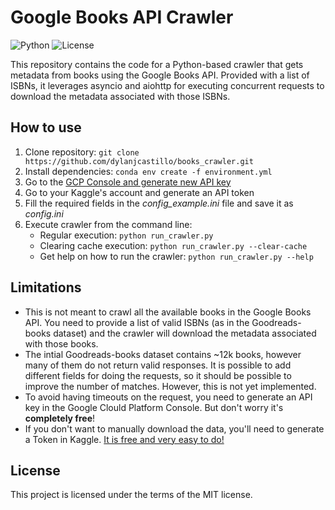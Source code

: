 # Google Books API Crawler
![Python](https://img.shields.io/badge/Python-v3.7.1-brightgreen) ![License](https://img.shields.io/badge/license-MIT-blue)

This repository contains the code for a Python-based crawler that gets metadata from books using the Google Books API. Provided with a list of ISBNs, it leverages asyncio and aiohttp for executing concurrent requests to download the metadata associated with those ISBNs. 

## How to use

1. Clone repository: ```git clone https://github.com/dylanjcastillo/books_crawler.git```
2. Install dependencies:
```conda env create -f environment.yml```
3. Go to the [GCP Console and generate new API key](https://console.cloud.google.com/apis/credentials)
4. Go to your Kaggle's account and generate an API token
5. Fill the required fields in the *config_example.ini* file and save it as *config.ini*
5. Execute crawler from the command line: 
    - Regular execution: ```python run_crawler.py```
    - Clearing cache execution: ```python run_crawler.py --clear-cache```
    - Get help on how to run the crawler: ```python run_crawler.py --help```

## Limitations

- This is not meant to crawl all the available books in the Google Books API. You need to provide a list of valid ISBNs (as in the Goodreads-books dataset) and the crawler will download the metadata associated with those books.
- The intial Goodreads-books dataset contains ~12k books, however many of them do not return valid responses. It is possible to add different fields for doing the requests, so it should be possible to improve the number of matches. However, this is not yet implemented.
- To avoid having timeouts on the request, you need to generate an API key in the Google Clould Platform Console. But don't worry it's **completely free**!
- If you don't want to manually download the data, you'll need to generate a Token in Kaggle. [It is free and very easy to do!](https://adityashrm21.github.io/Setting-Up-Kaggle/)

## License

This project is licensed under the terms of the MIT license.
